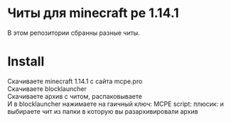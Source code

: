 # Читы для minecraft pe 1.14.1
В этом репозитории сбранны разные читы.
# Install
Скачиваете minecraft 1.14.1 с сайта mcpe.pro\
Скачиваете blocklauncher\
Скачиваете архив с читом, распаковываете\
И в blocklauncher нажимаете на гаичный ключ: MCPE script: плюсик: и выбираете чит из папки в которую вы разархивировали архив
